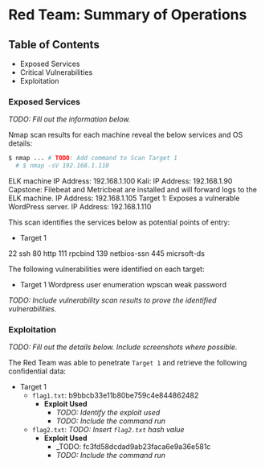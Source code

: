 # Red Team: Summary of Operations

## Table of Contents
- Exposed Services
- Critical Vulnerabilities
- Exploitation

### Exposed Services
_TODO: Fill out the information below._

Nmap scan results for each machine reveal the below services and OS details:

```bash
$ nmap ... # TODO: Add command to Scan Target 1
  # $ nmap -sV 192.168.1.110
```
ELK machine 
IP Address: 192.168.1.100
Kali: 
IP Address: 192.168.1.90
Capstone: Filebeat and Metricbeat are installed and will forward logs to the ELK machine.
IP Address: 192.168.1.105
Target 1: Exposes a vulnerable WordPress server.
IP Address: 192.168.1.110


This scan identifies the services below as potential points of entry:
- Target 1
 
22 ssh
80 http
111 rpcbind
139 netbios-ssn
445 micrsoft-ds 

The following vulnerabilities were identified on each target:
- Target 1
 Wordpress user enumeration wpscan
weak password

_TODO: Include vulnerability scan results to prove the identified vulnerabilities._

### Exploitation
_TODO: Fill out the details below. Include screenshots where possible._

The Red Team was able to penetrate `Target 1` and retrieve the following confidential data:
- Target 1
  - `flag1.txt`: b9bbcb33e11b80be759c4e844862482
    - **Exploit Used**
      - _TODO: Identify the exploit used_
      - _TODO: Include the command run_
  - `flag2.txt`: _TODO: Insert `flag2.txt` hash value_
    - **Exploit Used**
      - _TODO: fc3fd58dcdad9ab23faca6e9a36e581c
      - _TODO: Include the command run_